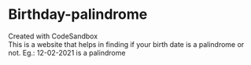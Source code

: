 # Birthday-palindrome

Created with CodeSandbox <br />
This is a website that helps in finding if your birth date is a palindrome or not. Eg.: 12-02-2021 is a palindrome
